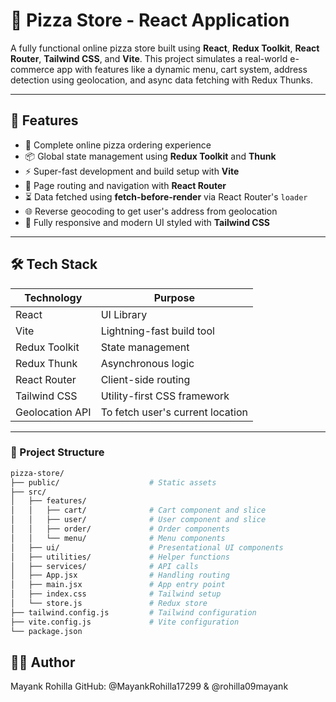 # 🍕 Pizza Store - React Application

A fully functional online pizza store built using **React**, **Redux Toolkit**, **React Router**, **Tailwind CSS**, and **Vite**. This project simulates a real-world e-commerce app with features like a dynamic menu, cart system, address detection using geolocation, and async data fetching with Redux Thunks.

---

## 🚀 Features

- 🛒 Complete online pizza ordering experience
- 📦 Global state management using **Redux Toolkit** and **Thunk**
- ⚡ Super-fast development and build setup with **Vite**
- 🧭 Page routing and navigation with **React Router**
- ⏳ Data fetched using **fetch-before-render** via React Router's `loader`
- 🌐 Reverse geocoding to get user's address from geolocation
- 📱 Fully responsive and modern UI styled with **Tailwind CSS**

---

## 🛠 Tech Stack

| Technology      | Purpose                          |
| --------------- | -------------------------------- |
| React           | UI Library                       |
| Vite            | Lightning-fast build tool        |
| Redux Toolkit   | State management                 |
| Redux Thunk     | Asynchronous logic               |
| React Router    | Client-side routing              |
| Tailwind CSS    | Utility-first CSS framework      |
| Geolocation API | To fetch user's current location |

---

### 📂 Project Structure

```bash
pizza-store/
├── public/                    # Static assets
├── src/
│   ├── features/
│   │   ├── cart/              # Cart component and slice
│   │   ├── user/              # User component and slice
│   │   ├── order/             # Order components
│   │   └── menu/              # Menu components
│   ├── ui/                    # Presentational UI components
│   ├── utilities/             # Helper functions
│   ├── services/              # API calls
│   ├── App.jsx                # Handling routing
│   ├── main.jsx               # App entry point
│   ├── index.css              # Tailwind setup
│   └── store.js               # Redux store
├── tailwind.config.js         # Tailwind configuration
├── vite.config.js             # Vite configuration
└── package.json
```

## 🙋‍♂️ Author

Mayank Rohilla
GitHub: @MayankRohilla17299 & @rohilla09mayank
